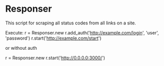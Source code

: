 # Responser
This script for scraping all status codes from all links on a site.

Execute:
r = Responser.new
r.add_auth('http://example.com/login', 'user', 'password')
r.start('http://example.com/start')

or without auth

r = Responser.new
r.start('http://0.0.0.0:3000/')
